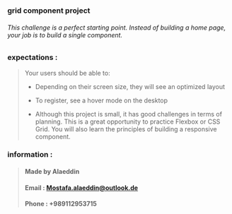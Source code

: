 ### grid component project
###### This challenge is a perfect starting point. Instead of building a home page, your job is to build a single component.

### expectations : 
> Your users should be able to:
> 
> 
>- Depending on their screen size, they will see an optimized layout
> 
> 
>- To register, see a hover mode on the desktop
> 
> 
>- Although this project is small, it has good challenges in terms of planning. This is a great opportunity to practice Flexbox or CSS Grid. You will also learn the principles of building a responsive component.

### information : 
>#### Made by Alaeddin
>#### Email : Mostafa.alaeddin@outlook.de
>#### Phone : +989112953715